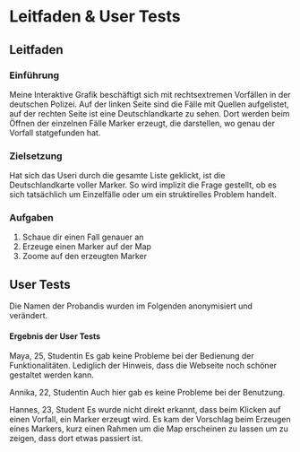 
# Leitfaden & User Tests

## Leitfaden

### Einführung
Meine Interaktive Grafik beschäftigt sich mit rechtsextremen Vorfällen in der deutschen Polizei. Auf der linken Seite sind die Fälle mit Quellen aufgelistet,   
auf der rechten Seite ist eine Deutschlandkarte zu sehen. Dort werden beim Öffnen der einzelnen Fälle Marker erzeugt, die darstellen, wo genau der Vorfall statgefunden hat.

### Zielsetzung
Hat sich das Useri durch die gesamte Liste geklickt, ist die Deutschlandkarte voller Marker. So wird implizit die Frage gestellt, ob es sich tatsächlich um Einzelfälle oder um ein struktirelles Problem handelt.

### Aufgaben
1. Schaue dir einen Fall genauer an   
2. Erzeuge einen Marker auf der Map   
3. Zoome auf den erzeugten Marker

## User Tests
Die Namen der Probandis wurden im Folgenden anonymisiert und verändert.

#### Ergebnis der User Tests 

Maya, 25, Studentin
Es gab keine Probleme bei der Bedienung der Funktionalitäten. Lediglich der Hinweis, dass die Webseite noch schöner gestaltet werden kann.

Annika, 22, Studentin
Auch hier gab es keine Probleme bei der Benutzung. 

Hannes, 23, Student
Es wurde nicht direkt erkannt, dass beim Klicken auf einen Vorfall, ein Marker erzeugt wird. Es kam der Vorschlag beim Erzeugen eines Markers, kurz einen Rahmen um die Map erscheinen zu lassen um zu zeigen, dass dort etwas passiert ist.  
